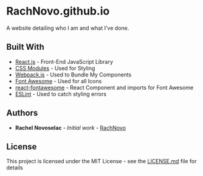 # RachNovo.github.io

A website detailing who I am and what I've done.

## Built With

* [React.js](https://reactjs.org/) - Front-End JavaScript Library
* [CSS Modules](https://css-tricks.com/css-modules-part-1-need/) - Used for Styling
* [Webpack.js](https://webpack.js.org/concepts/) - Used to Bundle My Components
* [Font Awesome](https://fontawesome.com/) - Used for all Icons
* [react-fontawesome](https://github.com/FortAwesome/react-fontawesome) - React Component and imports for Font Awesome
* [ESLint](https://eslint.org/) - Used to catch styling errors

## Authors

* **Rachel Novoselac** - *Initial work* - [RachNovo](https://github.com/RachNovo)

## License

This project is licensed under the MIT License - see the [LICENSE.md](LICENSE.md) file for details
